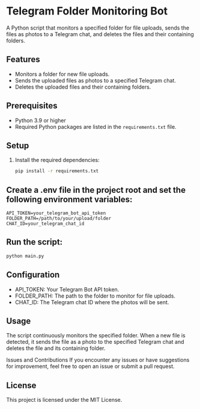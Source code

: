 # Telegram Folder Monitoring Bot

A Python script that monitors a specified folder for file uploads, sends the files as photos to a Telegram chat, and deletes the files and their containing folders.

## Features

- Monitors a folder for new file uploads.
- Sends the uploaded files as photos to a specified Telegram chat.
- Deletes the uploaded files and their containing folders.

## Prerequisites

- Python 3.9 or higher
- Required Python packages are listed in the `requirements.txt` file.

## Setup

1. Install the required dependencies:

   ```bash
   pip install -r requirements.txt

## Create a .env file in the project root and set the following environment variables:

```dotenv
API_TOKEN=your_telegram_bot_api_token
FOLDER_PATH=/path/to/your/upload/folder
CHAT_ID=your_telegram_chat_id
```


## Run the script:

``` bash
python main.py
```

## Configuration
* API_TOKEN: Your Telegram Bot API token.
* FOLDER_PATH: The path to the folder to monitor for file uploads.
* CHAT_ID: The Telegram chat ID where the photos will be sent.

## Usage
The script continuously monitors the specified folder. When a new file is detected, it sends the file as a photo to the specified Telegram chat and deletes the file and its containing folder.

Issues and Contributions
If you encounter any issues or have suggestions for improvement, feel free to open an issue or submit a pull request.

## License
This project is licensed under the MIT License.